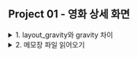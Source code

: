 ## Project 01 - 영화 상세 화면

<details><summary> 1. layout_gravity와 gravity 차이 </summary>
<div><br>
    &nbsp;&nbsp;layout_gravity는 자기의 부모 위젯을 기준으로 하여 자신의 위치를 잡는다.
    &nbsp;&nbsp;gravity는 자기 자식의 위치를 이동하라는 의미이다.
    &nbsp;&nbsp;자기 자식들의 위치를 정하고 싶을 땐 gravity를 부모 위젯 기준으로 적음.
</div>

</details>
<details><summary> 2. 메모장 파일 읽어오기 </summary>
<div><br>
    &nbsp;&nbsp;보통 res 폴더를 만들어 여기에 txt 파일을 넣는다.
    &nbsp;&nbsp;이후, inputstream에 getresources().openrawresources(id)로 가져온다.

    
    if (in != null) {
        InputStreamReader stream = new InputStreamReader(in, "utf-8");
        BufferedReader buffer = new BufferedReader(stream);

        String read;
        StringBuilder sb = new StringBuilder("");

        while ((read = buffer.readLine()) != null) {
            sb.append(read);
            sb.append('\n');
        }
        in.close();
        // id : textView01 TextView를 불러와서
        //메모장에서 읽어온 문자열을 등록한다.
        TextView textView = (TextView) findViewById(R.id.story);
        textView.setText(sb.toString());
    }
    
</div>
</details>